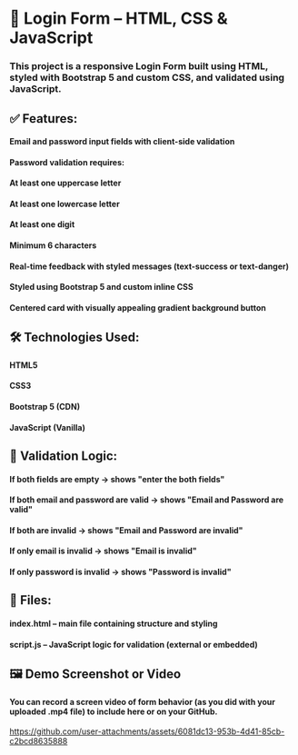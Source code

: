 # 📄 Login Form – HTML, CSS & JavaScript

### This project is a responsive Login Form built using HTML, styled with Bootstrap 5 and custom CSS, and validated using JavaScript.

## ✅ Features:

#### Email and password input fields with client-side validation

#### Password validation requires:

#### At least one uppercase letter

#### At least one lowercase letter

#### At least one digit

#### Minimum 6 characters

#### Real-time feedback with styled messages (text-success or text-danger)

#### Styled using Bootstrap 5 and custom inline CSS

#### Centered card with visually appealing gradient background button

## 🛠 Technologies Used:

#### HTML5

#### CSS3

#### Bootstrap 5 (CDN)

#### JavaScript (Vanilla)

## 📌 Validation Logic:

#### If both fields are empty → shows "enter the both fields"

#### If both email and password are valid → shows "Email and Password are valid"

#### If both are invalid → shows "Email and Password are invalid"

#### If only email is invalid → shows "Email is invalid"

#### If only password is invalid → shows "Password is invalid"

## 📂 Files:

#### index.html – main file containing structure and styling

#### script.js – JavaScript logic for validation (external or embedded)

## 🖼️ Demo Screenshot or Video

#### You can record a screen video of form behavior (as you did with your uploaded .mp4 file) to include here or on your GitHub.

https://github.com/user-attachments/assets/6081dc13-953b-4d41-85cb-c2bcd8635888

